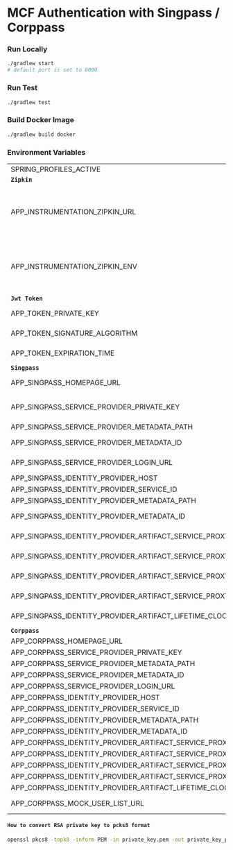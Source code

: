 # MCF Authentication with Singpass / Corppass

### Run Locally

```bash
./gradlew start
# default port is set to 8000
```

### Run Test

```bash
./gradlew test
```

### Build Docker Image

```bash
./gradlew build docker
```

### Environment Variables
|                                                                |                                                        |
|----------------------------------------------------------------|--------------------------------------------------------|
| SPRING_PROFILES_ACTIVE                                         | specify which Environment are active.                  |
| **`Zipkin`**                                                   |                                                        |
| APP_INSTRUMENTATION_ZIPKIN_URL                                 | The hostname to the Zipkin server. For example, if you normally access the Zipkin server API at `https://zipkin.yourdomain.com/api/v1/spans`, specify the value as `https://zipkin.yourdomain.com`. |
| APP_INSTRUMENTATION_ZIPKIN_ENV                                 | Specifies the environment of the application. When this is specified ,it is appended to the service name for identification in the Zipkin UI. For example, if `"development"` is specified as the value, the resultant service name in Zipkin UI will be `"svc-auth-development"`. |
| **`Jwt Token`**                                                |                                                        |
| APP_TOKEN_PRIVATE_KEY                                          | Private key(pcks8 format) used to sign the Jwt         |
| APP_TOKEN_SIGNATURE_ALGORITHM                                  | Signature Algorithm used to sign Jwt. Only support RSA algo |
| APP_TOKEN_EXPIRATION_TIME                                      | How many milliseconds will the Jwt be valid for        |
| **`Singpass`**                                                 |                                                        |
| APP_SINGPASS_HOMEPAGE_URL                                      | Homepage of the app using svc-auth for singpass        |
| APP_SINGPASS_SERVICE_PROVIDER_PRIVATE_KEY                      | Private key(pcks8 format) used by svc-auth to sign during artifact resolve and decrypt assertion |
| APP_SINGPASS_SERVICE_PROVIDER_METADATA_PATH                    | Service provider metadata file path                    |
| APP_SINGPASS_SERVICE_PROVIDER_METADATA_ID                      | ID to differiate between different service provider metadata |
| APP_SINGPASS_SERVICE_PROVIDER_LOGIN_URL                        | Login url of the app using svc-auth (url that the Jwt will be posted to) |
| APP_SINGPASS_IDENTITY_PROVIDER_HOST                            | Singpass url domain                                    |
| APP_SINGPASS_IDENTITY_PROVIDER_SERVICE_ID                      | Service ID registered with Singpass                    |
| APP_SINGPASS_IDENTITY_PROVIDER_METADATA_PATH                   | Identity provider metadata file path                   |
| APP_SINGPASS_IDENTITY_PROVIDER_METADATA_ID                     | ID to differiate between different service provider metadata |
| APP_SINGPASS_IDENTITY_PROVIDER_ARTIFACT_SERVICE_PROXY_HOST     | Whitelisted proxy host to resolve artifact with Singpass |
| APP_SINGPASS_IDENTITY_PROVIDER_ARTIFACT_SERVICE_PROXY_PORT     | Whitelisted proxy port to resolve artifact with Singpass |
| APP_SINGPASS_IDENTITY_PROVIDER_ARTIFACT_SERVICE_PROXY_USERNAME | Whitelisted proxy username to resolve artifact with Singpass |
| APP_SINGPASS_IDENTITY_PROVIDER_ARTIFACT_SERVICE_PROXY_PASSWORD | Whitelisted proxy password to resolve artifact with Singpass |
| APP_SINGPASS_IDENTITY_PROVIDER_ARTIFACT_LIFETIME_CLOCK_SKEW    | Allowed time different to validate resolved artifact lifetime |
| **`Corppass`**                                                 |                                                        |
| APP_CORPPASS_HOMEPAGE_URL                                      | Same as Singpass but for Corppass                      |
| APP_CORPPASS_SERVICE_PROVIDER_PRIVATE_KEY                      | Same as Singpass but for Corppass                      |
| APP_CORPPASS_SERVICE_PROVIDER_METADATA_PATH                    | Same as Singpass but for Corppass                      |
| APP_CORPPASS_SERVICE_PROVIDER_METADATA_ID                      | Same as Singpass but for Corppass                      |
| APP_CORPPASS_SERVICE_PROVIDER_LOGIN_URL                        | Same as Singpass but for Corppass                      |
| APP_CORPPASS_IDENTITY_PROVIDER_HOST                            | Same as Singpass but for Corppass                      |
| APP_CORPPASS_IDENTITY_PROVIDER_SERVICE_ID                      | Same as Singpass but for Corppass                      |
| APP_CORPPASS_IDENTITY_PROVIDER_METADATA_PATH                   | Same as Singpass but for Corppass                      |
| APP_CORPPASS_IDENTITY_PROVIDER_METADATA_ID                     | Same as Singpass but for Corppass                      |
| APP_CORPPASS_IDENTITY_PROVIDER_ARTIFACT_SERVICE_PROXY_HOST     | Same as Singpass but for Corppass                      |
| APP_CORPPASS_IDENTITY_PROVIDER_ARTIFACT_SERVICE_PROXY_PORT     | Same as Singpass but for Corppass                      |
| APP_CORPPASS_IDENTITY_PROVIDER_ARTIFACT_SERVICE_PROXY_USERNAME | Same as Singpass but for Corppass                      |
| APP_CORPPASS_IDENTITY_PROVIDER_ARTIFACT_SERVICE_PROXY_PASSWORD | Same as Singpass but for Corppass                      |
| APP_CORPPASS_IDENTITY_PROVIDER_ARTIFACT_LIFETIME_CLOCK_SKEW    | Same as Singpass but for Corppass                      |
| APP_CORPPASS_MOCK_USER_LIST_URL                                | Url to get a list of mock corppass users' info (dev, qa only) |


#### `How to convert RSA private key to pcks8 format`
```bash
openssl pkcs8 -topk8 -inform PEM -in private_key.pem -out private_key_pkcs8.pem -nocrypt
```

